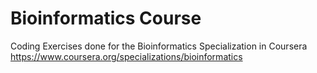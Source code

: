# Bioinformatics Course
Coding Exercises done for the Bioinformatics Specialization in Coursera
https://www.coursera.org/specializations/bioinformatics


